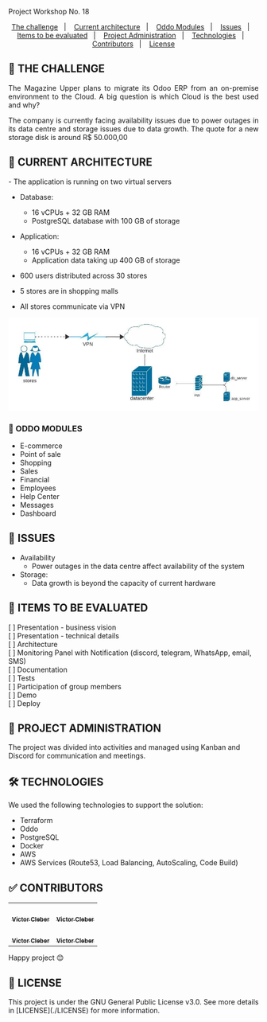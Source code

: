 Project Workshop No. 18

<p align="center">
  <a href="#Challenge">The challenge</a>&nbsp;&nbsp;&nbsp;|&nbsp;&nbsp;&nbsp;
  <a href="#Current Architecture">Current architecture</a>&nbsp;&nbsp;&nbsp;|&nbsp;&nbsp;&nbsp;
  <a href="#OddoModulos">Oddo Modules</a>&nbsp;&nbsp;&nbsp;|&nbsp;&nbsp;&nbsp;
  <a href="#Issues">Issues</a>&nbsp;&nbsp;&nbsp;|&nbsp;&nbsp;&nbsp;
  <a href="#ItemsTo BeEvaluated">Items to be evaluated</a>&nbsp;&nbsp;&nbsp;|&nbsp;&nbsp;&nbsp;
  <a href="#ProjectAdministration">Project Administration</a>&nbsp;&nbsp;&nbsp;|&nbsp;&nbsp;&nbsp;
  <a href="#Technologies">Technologies</a>&nbsp;&nbsp;&nbsp;|&nbsp;&nbsp;&nbsp;
  <a href="#Contributors">Contributors</a>&nbsp;&nbsp;&nbsp;|&nbsp;&nbsp;&nbsp;
  <a href="#memo-license">License</a>
</p>




## 🚀 THE CHALLENGE

<p align="justify">The Magazine Upper plans to migrate its Odoo ERP from an on-premise environment to the Cloud. A big question is which Cloud is the best used and why?</p>
<p align="justify">The company is currently facing availability issues due to power outages in its data centre and storage issues due to data growth. The quote for a new storage disk is around R$ 50.000,00</p>

## 🎲 CURRENT ARCHITECTURE
<p align="justify">- The application is running on two virtual servers</p>

- Database:
  - 16 vCPUs + 32 GB RAM
  - PostgreSQL database with 100 GB of storage

- Application:
  - 16 vCPUs + 32 GB RAM
  - Application data taking up 400 GB of storage

- 600 users distributed across 30 stores
- 5 stores are in shopping malls
- All stores communicate via VPN


![plot](./diagrams/actual_architecture.JPG)

### 🎲 ODDO MODULES
- E-commerce
- Point of sale
- Shopping
- Sales
- Financial
- Employees
- Help Center
- Messages
- Dashboard

## 🎲 ISSUES
- Availability
  - Power outages in the data centre affect availability
of the system
- Storage:
  - Data growth is beyond the capacity of current hardware

## 📝 ITEMS TO BE EVALUATED
[ ] Presentation - business vision</br>
[ ] Presentation - technical details</br>
[ ] Architecture</br>
[ ] Monitoring Panel with Notification (discord, telegram, WhatsApp, email, SMS)</br>
[ ] Documentation</br>
[ ] Tests</br>
[ ] Participation of group members</br>
[ ] Demo</br>
[ ] Deploy</br>

## 📝 PROJECT ADMINISTRATION
The project was divided into activities and managed using Kanban and Discord for communication and meetings.

## 🛠 TECHNOLOGIES
We used the following technologies  to support the solution:
- Terraform
- Oddo
- PostgreSQL
- Docker
- AWS
- AWS Services (Route53, Load Balancing, AutoScaling, Code Build)


## ✅ CONTRIBUTORS

<table>
  <tr>
    <td align="center"><a href="https://www.linkedin.com/in/victor-cleber/?locale=en_US"><img style="border-radius: 50%;" src="https://avatars.githubusercontent.com/u/13708226?v=4" width="100px;" alt=""/><br /><sub><b>Victor Cleber</b></sub></a><br /></td>
    <td align="center"><a href="https://www.linkedin.com/in/victor-cleber/?locale=en_US"><img style="border-radius: 50%;" src="https://avatars.githubusercontent.com/u/13708226?v=4" width="100px;" alt=""/><br /><sub><b>Victor Cleber</b></sub></a><br /></td>

  </tr>
  <tr>
     <td align="center"><a href="https://www.linkedin.com/in/victor-cleber/?locale=en_US"><img style="border-radius: 50%;" src="https://avatars.githubusercontent.com/u/13708226?v=4" width="100px;" alt=""/><br /><sub><b>Victor Cleber</b></sub></a><br /></td>
      <td align="center"><a href="https://www.linkedin.com/in/victor-cleber/?locale=en_US"><img style="border-radius: 50%;" src="https://avatars.githubusercontent.com/u/13708226?v=4" width="100px;" alt=""/><br /><sub><b>Victor Cleber</b></sub></a><br /></td>
  </tr>
</table>

Happy project 😊

##  🔗 LICENSE

 <p align="justify">This project is under the GNU General Public License v3.0. See more details in [LICENSE](./LICENSE) for more information.</p>